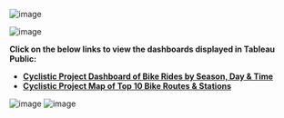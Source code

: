 ![image](https://user-images.githubusercontent.com/110440545/185351124-a89a0cde-1958-46dd-90aa-32007ee929a3.png)

![image](https://user-images.githubusercontent.com/110440545/185356441-18f039da-2874-44f1-bad0-8118ac3979e0.png)

 **Click on the below links to view the dashboards displayed in Tableau Public:**
* **[Cyclistic Project Dashboard of Bike Rides by Season, Day & Time](https://public.tableau.com/views/CyclisticProjectDashboardofBikeRidesbySeasonDayTime/DashboardRidesbyMonthDayTime?:language=en-US&:display_count=n&:origin=viz_share_link)**
* **[Cyclistic Project Map of Top 10 Bike Routes & Stations](https://public.tableau.com/views/CyclisticProjectMapofTop10BikeRoutesStations/DashboardMap?:language=en-US&:display_count=n&:origin=viz_share_link)**

![image](https://user-images.githubusercontent.com/110440545/185356618-d57229f0-fcee-457d-b945-2a287991cee8.png)
![image](https://user-images.githubusercontent.com/110440545/185358356-78b6942c-896a-4ab0-aa8e-593514573901.png)
